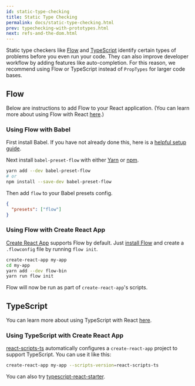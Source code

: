```yaml
---
id: static-type-checking
title: Static Type Checking
permalink: docs/static-type-checking.html
prev: typechecking-with-prototypes.html
next: refs-and-the-dom.html
---
```


Static type checkers like [Flow](https://flowtype.org/) and [TypeScript](https://www.typescriptlang.org/) identify certain types of problems before you even run your code. They can also improve developer workflow by adding features like auto-completion. For this reason, we recommend using Flow or TypeScript instead of `PropTypes` for larger code bases.

## Flow

Below are instructions to add Flow to your React application. (You can learn more about using Flow with React [here](https://flow.org/en/docs/react/).)

### Using Flow with Babel

First install Babel. If you have not already done this, here is a [helpful setup guide](http://babeljs.io/docs/setup/).

Next install `babel-preset-flow` with either [Yarn](https://yarnpkg.com/) or [npm](https://www.npmjs.com/).

```bash
yarn add --dev babel-preset-flow
# or
npm install --save-dev babel-preset-flow
```

Then add `flow` to your Babel presets config.

```json
{
  "presets": ["flow"]
}
```

### Using Flow with Create React App

[Create React App](https://github.com/facebookincubator/create-react-app) supports Flow by default. Just [install Flow](https://flow.org/en/docs/install/) and create a `.flowconfig` file by running `flow init`.

```bash
create-react-app my-app
cd my-app
yarn add --dev flow-bin
yarn run flow init
```

Flow will now be run as part of `create-react-app`'s scripts.

## TypeScript

You can learn more about using TypeScript with React [here](https://github.com/Microsoft/TypeScript-React-Starter#typescript-react-starter).

### Using TypeScript with Create React App

[react-scripts-ts](https://www.npmjs.com/package/react-scripts-ts) automatically configures a `create-react-app` project to support TypeScript. You can use it like this:

```bash
create-react-app my-app --scripts-version=react-scripts-ts
```

You can also try [typescript-react-starter](https://github.com/Microsoft/TypeScript-React-Starter#typescript-react-starter).